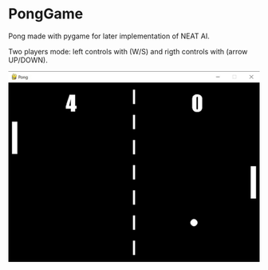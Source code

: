 # PongGame
<p>Pong made with pygame for later implementation of NEAT AI.</p>
<p>Two players mode: left controls with (W/S) and rigth controls with (arrow UP/DOWN).</p>

<p>
  <img src='pong_game.jpg' width = '600'>
</p>
